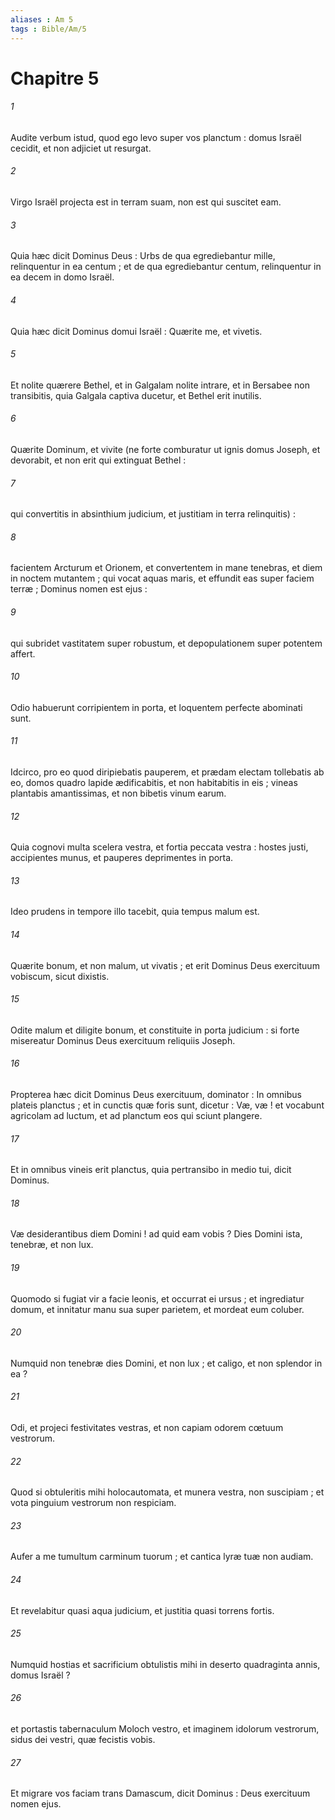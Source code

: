 ```yaml
---
aliases : Am 5
tags : Bible/Am/5
---
```


# Chapitre 5

###### 1
Audite verbum istud, quod ego levo super vos planctum : domus Israël cecidit, et non adjiciet ut resurgat.
###### 2
Virgo Israël projecta est in terram suam, non est qui suscitet eam.
###### 3
Quia hæc dicit Dominus Deus : Urbs de qua egrediebantur mille, relinquentur in ea centum ; et de qua egrediebantur centum, relinquentur in ea decem in domo Israël.
###### 4
Quia hæc dicit Dominus domui Israël : Quærite me, et vivetis.
###### 5
Et nolite quærere Bethel, et in Galgalam nolite intrare, et in Bersabee non transibitis, quia Galgala captiva ducetur, et Bethel erit inutilis.
###### 6
Quærite Dominum, et vivite (ne forte comburatur ut ignis domus Joseph, et devorabit, et non erit qui extinguat Bethel :
###### 7
qui convertitis in absinthium judicium, et justitiam in terra relinquitis) :
###### 8
facientem Arcturum et Orionem, et convertentem in mane tenebras, et diem in noctem mutantem ; qui vocat aquas maris, et effundit eas super faciem terræ ; Dominus nomen est ejus :
###### 9
qui subridet vastitatem super robustum, et depopulationem super potentem affert.
###### 10
Odio habuerunt corripientem in porta, et loquentem perfecte abominati sunt.
###### 11
Idcirco, pro eo quod diripiebatis pauperem, et prædam electam tollebatis ab eo, domos quadro lapide ædificabitis, et non habitabitis in eis ; vineas plantabis amantissimas, et non bibetis vinum earum.
###### 12
Quia cognovi multa scelera vestra, et fortia peccata vestra : hostes justi, accipientes munus, et pauperes deprimentes in porta.
###### 13
Ideo prudens in tempore illo tacebit, quia tempus malum est.
###### 14
Quærite bonum, et non malum, ut vivatis ; et erit Dominus Deus exercituum vobiscum, sicut dixistis.
###### 15
Odite malum et diligite bonum, et constituite in porta judicium : si forte misereatur Dominus Deus exercituum reliquiis Joseph.
###### 16
Propterea hæc dicit Dominus Deus exercituum, dominator : In omnibus plateis planctus ; et in cunctis quæ foris sunt, dicetur : Væ, væ ! et vocabunt agricolam ad luctum, et ad planctum eos qui sciunt plangere.
###### 17
Et in omnibus vineis erit planctus, quia pertransibo in medio tui, dicit Dominus.
###### 18
Væ desiderantibus diem Domini ! ad quid eam vobis ? Dies Domini ista, tenebræ, et non lux.
###### 19
Quomodo si fugiat vir a facie leonis, et occurrat ei ursus ; et ingrediatur domum, et innitatur manu sua super parietem, et mordeat eum coluber.
###### 20
Numquid non tenebræ dies Domini, et non lux ; et caligo, et non splendor in ea ?
###### 21
Odi, et projeci festivitates vestras, et non capiam odorem cœtuum vestrorum.
###### 22
Quod si obtuleritis mihi holocautomata, et munera vestra, non suscipiam ; et vota pinguium vestrorum non respiciam.
###### 23
Aufer a me tumultum carminum tuorum ; et cantica lyræ tuæ non audiam.
###### 24
Et revelabitur quasi aqua judicium, et justitia quasi torrens fortis.
###### 25
Numquid hostias et sacrificium obtulistis mihi in deserto quadraginta annis, domus Israël ?
###### 26
et portastis tabernaculum Moloch vestro, et imaginem idolorum vestrorum, sidus dei vestri, quæ fecistis vobis.
###### 27
Et migrare vos faciam trans Damascum, dicit Dominus : Deus exercituum nomen ejus.
